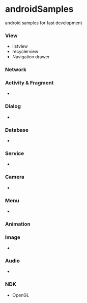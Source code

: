 # androidSamples
android samples for fast development

### View
  - listview
  - recyclerview
  - Navigation drawer
### Network

### Activity & Fragment
  - 

### Dialog
  - 

### Database
  - 

### Service
  -
### Camera
  -

### Menu
  -
 
### Animation

### Image
  -
### Audio
  -
### NDK
  - OpenGL
  

